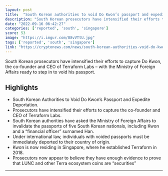 ```yaml
---
layout: post
title:  "South Korean authorities to void Do Kwon’s passport and expedite deportation."
description: "South Korean prosecutors have intensified their efforts to capture Do Kwon, the co-founder and CEO of Terraform Labs – with the Ministry of Foreign Affairs ready to step in to void his passport."
date: "2022-09-16 06:42:27"
categories: ['reported', 'south', 'singapore']
score: 53
image: "https://i.imgur.com/88vVTtU.jpg"
tags: ['reported', 'south', 'singapore']
link: "https://cryptonews.com/news/south-korean-authorities-void-do-kwons-passport-expedite-deportation.htm"
---
```


South Korean prosecutors have intensified their efforts to capture Do Kwon, the co-founder and CEO of Terraform Labs – with the Ministry of Foreign Affairs ready to step in to void his passport.

## Highlights

- South Korean Authorities to Void Do Kwon’s Passport and Expedite Deportation.
- Prosecutors have intensified their efforts to capture the co-founder and CEO of Terraform Labs.
- South Korean authorities have asked the Ministry of Foreign Affairs to invalidate the passports of five South Korean nationals, including Kwon and a “financial officer” surnamed Han.
- Under international law, individuals with voided passports must be immediately deported to their country of origin.
- Kwon is now residing in Singapore, where he established Terraform in 2018.
- Prosecutors now appear to believe they have enough evidence to prove that LUNC and other Terra ecosystem coins are “securities”

---

